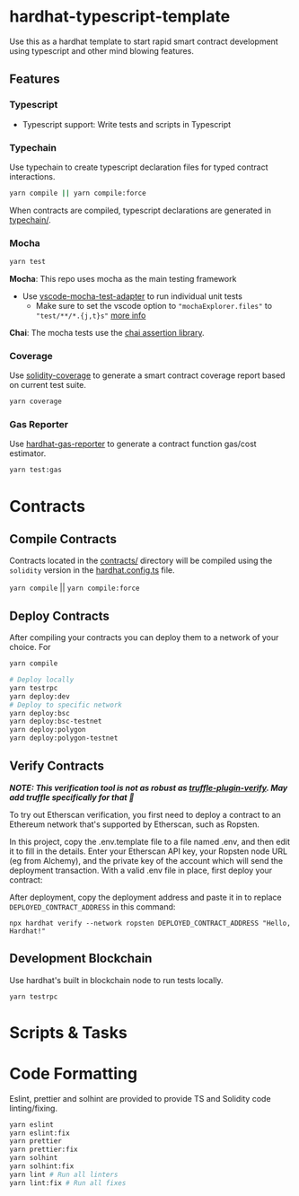 # hardhat-typescript-template

Use this as a hardhat template to start rapid smart contract development using typescript and other mind blowing features.

<!-- TODO: Features
- Hardhat React
- CI + Coverage and Gas estimations
 -->

## Features

### Typescript

- Typescript support: Write tests and scripts in Typescript

### Typechain

Use typechain to create typescript declaration files for typed contract interactions.

```bash
yarn compile || yarn compile:force
```

When contracts are compiled, typescript declarations are generated in [typechain/](./typechain).

### Mocha

```bash
yarn test
```

**Mocha**: This repo uses mocha as the main testing framework

- Use [vscode-mocha-test-adapter](https://marketplace.visualstudio.com/items?itemName=hbenl.vscode-mocha-test-adapter) to run individual unit tests
  - Make sure to set the vscode option to `"mochaExplorer.files"` to `"test/**/*.{j,t}s"` [more info](https://hardhat.org/guides/vscode-tests.html)

**Chai**: The mocha tests use the [chai assertion library](https://www.chaijs.com/).

### Coverage

Use [solidity-coverage](https://hardhat.org/plugins/solidity-coverage.html) to generate a smart contract coverage report based on current test suite.

```bash
yarn coverage
```

### Gas Reporter

Use [hardhat-gas-reporter](https://hardhat.org/plugins/hardhat-gas-reporter.html) to generate a contract function gas/cost estimator.

```bash
yarn test:gas
```

<!-- TODO: Default README below -->

# Contracts

## Compile Contracts

Contracts located in the [contracts/](./contracts) directory will be compiled using the `solidity` version in the [hardhat.config.ts](./hardhat.config.ts) file.

`yarn compile` || `yarn compile:force`

## Deploy Contracts

After compiling your contracts you can deploy them to a network of your choice. For

```bash
yarn compile
```

```bash
# Deploy locally
yarn testrpc
yarn deploy:dev
# Deploy to specific network
yarn deploy:bsc
yarn deploy:bsc-testnet
yarn deploy:polygon
yarn deploy:polygon-testnet
```

## Verify Contracts
**_NOTE: This verification tool is not as robust as [truffle-plugin-verify](https://www.npmjs.com/package/truffle-plugin-verify). May add truffle specifically for that :thinking:_**

To try out Etherscan verification, you first need to deploy a contract to an Ethereum network that's supported by Etherscan, such as Ropsten.

In this project, copy the .env.template file to a file named .env, and then edit it to fill in the details. Enter your Etherscan API key, your Ropsten node URL (eg from Alchemy), and the private key of the account which will send the deployment transaction. With a valid .env file in place, first deploy your contract:

After deployment, copy the deployment address and paste it in to replace `DEPLOYED_CONTRACT_ADDRESS` in this command:

```shell
npx hardhat verify --network ropsten DEPLOYED_CONTRACT_ADDRESS "Hello, Hardhat!"
```

## Development Blockchain

Use hardhat's built in blockchain node to run tests locally.

```bash
yarn testrpc
```

# Scripts & Tasks

<!-- TODO: Provide info on writing and running scripts -->
<!-- TODO: Provide info on writing and running tasks -->

# Code Formatting

Eslint, prettier and solhint are provided to provide TS and Solidity code linting/fixing.

```bash
yarn eslint
yarn eslint:fix
yarn prettier
yarn prettier:fix
yarn solhint
yarn solhint:fix
yarn lint # Run all linters
yarn lint:fix # Run all fixes
```
